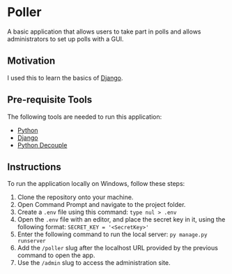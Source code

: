 # Poller
A basic application that allows users to take part in polls and allows administrators to set up polls with a GUI.


## Motivation
I used this to learn the basics of [Django](https://docs.djangoproject.com/en/4.1/intro/tutorial01/).

## Pre-requisite Tools
The following tools are needed to run this application:
- [Python](https://www.python.org/downloads/)
- [Django](https://docs.djangoproject.com/en/4.1/intro/install/)
- [Python Decouple](https://pypi.org/project/python-decouple/)


## Instructions
To run the application locally on Windows, follow these steps:

1. Clone the repository onto your machine.
2. Open Command Prompt and navigate to the project folder.
3. Create a `.env` file using this command: `type nul > .env`
4. Open the `.env` file with an editor, and place the secret key in it, using the following format: `SECRET_KEY = '<SecretKey>'`
5. Enter the following command to run the local server: `py manage.py runserver`
6. Add the `/poller` slug after the localhost URL provided by the previous command to open the app.
7. Use the `/admin` slug to access the administration site.

